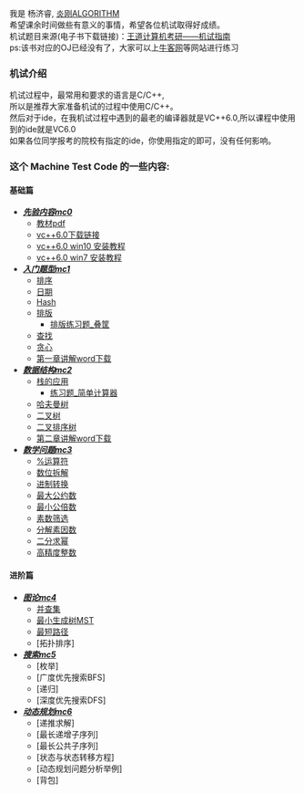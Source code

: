 我是 杨济睿, [炎刚ALGORITHM](https://github.com/JeriYang) <br>
希望课余时间做些有意义的事情，希望各位机试取得好成绩。<br>
机试题目来源(电子书下载链接)：[王道计算机考研——机试指南](https://github.com/JeriYang/MachineTestCode/raw/master/mc0/%E3%80%8A2013%E5%B9%B4%E7%8E%8B%E9%81%93%E8%AE%BA%E5%9D%9B%E8%AE%A1%E7%AE%97%E6%9C%BA%E8%80%83%E7%A0%94%E6%9C%BA%E8%AF%95%E6%8C%87%E5%8D%97%E3%80%8B.pdf)
<br>
ps:该书对应的OJ已经没有了，大家可以上[牛客网](https://www.nowcoder.com/)等网站进行练习

### 机试介绍
机试过程中，最常用和要求的语言是C/C++,<br>
所以是推荐大家准备机试的过程中使用C/C++。<br>
然后对于ide，在我机试过程中遇到的最老的编译器就是VC++6.0,所以课程中使用到的ide就是VC6.0<br>
如果各位同学报考的院校有指定的ide，你使用指定的即可，没有任何影响。

### 这个 Machine Test Code 的一些内容:
#### 基础篇
* [***先验内容mc0***](https://github.com/JeriYang/MachineTestCode/tree/master/mc0/)
  * [教材pdf](https://github.com/JeriYang/MachineTestCode/raw/master/mc0/%E3%80%8A2013%E5%B9%B4%E7%8E%8B%E9%81%93%E8%AE%BA%E5%9D%9B%E8%AE%A1%E7%AE%97%E6%9C%BA%E8%80%83%E7%A0%94%E6%9C%BA%E8%AF%95%E6%8C%87%E5%8D%97%E3%80%8B.pdf)
  * [vc++6.0下载链接](https://github.com/JeriYang/MachineTestCode/raw/master/mc0/vc%2B%2B6.0(win10).zip)
  * [vc++6.0 win10 安装教程](https://blog.csdn.net/Calvin_zhou/article/details/78420190)
  * [vc++6.0 win7 安装教程](https://wenku.baidu.com/view/ac41d0bef121dd36a32d8263.html)
* [***入门题型mc1***](https://github.com/JeriYang/MachineTestCode/tree/master/mc1/)
  * [排序](https://github.com/JeriYang/MachineTestCode/blob/master/mc1/1_1sort.cpp)
  * [日期](https://github.com/JeriYang/MachineTestCode/blob/master/mc1/1_2date.cpp)
  * [Hash](https://github.com/JeriYang/MachineTestCode/blob/master/mc1/1_3hash.cpp)
  * [排版](https://github.com/JeriYang/MachineTestCode/blob/master/mc1/1_4trapezoid.cpp)
    * [排版练习题_叠筐](https://github.com/JeriYang/MachineTestCode/blob/master/mc1/1_4basket.cpp)
  * [查找](https://github.com/JeriYang/MachineTestCode/blob/master/mc1/1_5binary_search.cpp)
  * [贪心](https://github.com/JeriYang/MachineTestCode/blob/master/mc1/1_6greedy.cpp)
  * [第一章讲解word下载](https://github.com/JeriYang/MachineTestCode/raw/master/mc1/%E7%AC%AC%E4%B8%80%E7%AB%A0%E9%87%8D%E7%82%B9%E5%86%85%E5%AE%B9.docx)
* [***数据结构mc2***](https://github.com/JeriYang/MachineTestCode/tree/master/mc2)
  * [栈的应用](https://github.com/JeriYang/MachineTestCode/blob/master/mc2/2_1bracketMatching.cpp)
    * [练习题_简单计算器](https://github.com/JeriYang/MachineTestCode/blob/master/mc2/2_1calculator.cpp)
  * [哈夫曼树](https://github.com/JeriYang/MachineTestCode/blob/master/mc2/2_2huffmanTree.cpp)
  * [二叉树](https://github.com/JeriYang/MachineTestCode/blob/master/mc2/2_3bTreeTra.cpp)
  * [二叉排序树](https://github.com/JeriYang/MachineTestCode/blob/master/mc2/2_4bTreeSort.cpp)
  * [第二章讲解word下载](https://github.com/JeriYang/MachineTestCode/raw/master/mc2/%E7%AC%AC%E4%BA%8C%E7%AB%A0%E9%87%8D%E7%82%B9%E5%86%85%E5%AE%B9.docx)
* [***数学问题mc3***](https://github.com/JeriYang/MachineTestCode/tree/master/mc3)
  * [%运算符](https://github.com/JeriYang/MachineTestCode/blob/master/mc3/3_1.formatNum.cpp)
  * [数位拆解](https://github.com/JeriYang/MachineTestCode/blob/master/mc3/3_2supMul.cpp)
  * [进制转换](https://github.com/JeriYang/MachineTestCode/blob/master/mc3/3_3numSysConv.cpp)
  * [最大公约数](https://github.com/JeriYang/MachineTestCode/blob/master/mc3/3_4gcd.cpp)
  * [最小公倍数](https://github.com/JeriYang/MachineTestCode/blob/master/mc3/3_5lcm.cpp)
  * [素数筛选](https://github.com/JeriYang/MachineTestCode/blob/master/mc3/3_6priNumJudge.cpp)
  * [分解素因数](https://github.com/JeriYang/MachineTestCode/blob/master/mc3/3_7numOfquaFac.cpp)
  * [二分求幂](https://github.com/JeriYang/MachineTestCode/blob/master/mc3/3_8dichotomousPower.cpp)
  * [高精度整数](https://github.com/JeriYang/MachineTestCode/blob/master/mc3/3_9factorialN.cpp)

#### 进阶篇
* [***图论mc4***](https://github.com/JeriYang/MachineTestCode/tree/master/mc4)
  * [并查集](https://github.com/JeriYang/MachineTestCode/tree/master/mc4/4_1disjointSetUnion.cpp)
  * [最小生成树MST](https://github.com/JeriYang/MachineTestCode/tree/master/mc4/4_2kruskal.cpp)
  * [最短路径](https://github.com/JeriYang/MachineTestCode/tree/master/mc4/4_3floydOrDijkstra.cpp)
  * [拓扑排序]
* [***搜索mc5***](https://github.com/JeriYang/MachineTestCode/tree/master/mc5)
  * [枚举]
  * [广度优先搜索BFS]
  * [递归]
  * [深度优先搜索DFS]
* [***动态规划mc6***](https://github.com/JeriYang/MachineTestCode/tree/master/mc6)
  * [递推求解]
  * [最长递增子序列]
  * [最长公共子序列]
  * [状态与状态转移方程]
  * [动态规划问题分析举例]
  * [背包]